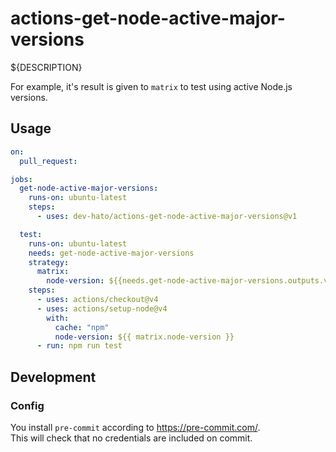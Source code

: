 # actions-get-node-active-major-versions
${DESCRIPTION}

For example, it's result is given to `matrix` to test using active Node.js versions.

## Usage

```yaml
on:
  pull_request:

jobs:
  get-node-active-major-versions:
    runs-on: ubuntu-latest
    steps:
      - uses: dev-hato/actions-get-node-active-major-versions@v1

  test:
    runs-on: ubuntu-latest
    needs: get-node-active-major-versions
    strategy:
      matrix:
        node-version: ${{needs.get-node-active-major-versions.outputs.versions}}
    steps:
      - uses: actions/checkout@v4
      - uses: actions/setup-node@v4
        with:
          cache: "npm"
          node-version: ${{ matrix.node-version }}
      - run: npm run test
```

## Development

### Config

You install `pre-commit` according to <https://pre-commit.com/>.  
This will check that no credentials are included on commit.
